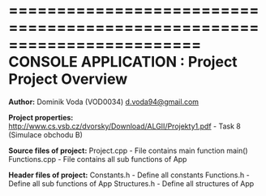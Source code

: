 ========================================================================
    CONSOLE APPLICATION : Project Project Overview
========================================================================

**Author:** Dominik Voda (VOD0034) d.voda94@gmail.com

**Project properties:** http://www.cs.vsb.cz/dvorsky/Download/ALGII/Projekty1.pdf - Task 8 (Simulace obchodu B)

**Source files of project:**
Project.cpp - File contains main function main()
Functions.cpp - File contains all sub functions of App

**Header files of project:**
 Constants.h - Define all constants 
 Functions.h - Define all sub functions of App 
 Structures.h - Define all structures of App 
